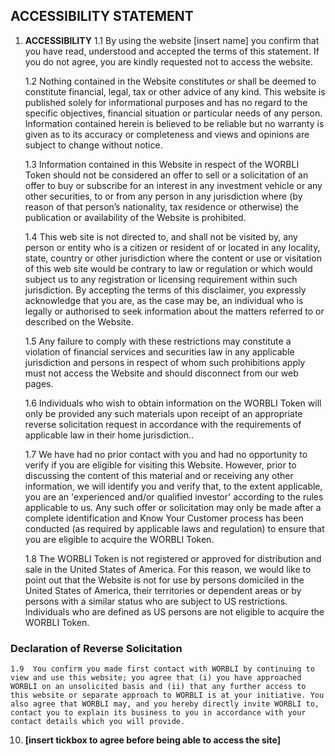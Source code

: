 
##  **ACCESSIBILITY STATEMENT**
1.  **ACCESSIBILITY**
    1.1  By using the website [insert name] you confirm that you have read, understood and accepted the terms of this statement. If you do not agree, you are kindly requested not to access the website.

    1.2 Nothing contained in the Website constitutes or shall be deemed to constitute financial, legal, tax or other advice of any kind.  This website is published solely for informational purposes and has no regard to the specific objectives, financial situation or particular needs of any person. Information contained herein is believed to be reliable but no warranty is given as to its accuracy or completeness and views and opinions are subject to change without notice.

    1.3 Information contained in this Website in respect of the WORBLI Token should not be considered an offer to sell or a solicitation of an offer to buy or subscribe for an interest in any investment vehicle or any other securities, to or from any person in any jurisdiction where (by reason of that person’s nationality, tax residence or otherwise) the publication or availability of the Website is prohibited.  
    
    1.4  This web site is not directed to, and shall not be visited by, any person or entity who is a citizen or resident of or located in any locality, state, country or other jurisdiction where the content or use or visitation of this web site would be contrary to law or regulation or which would subject us to any registration or licensing requirement within such jurisdiction. By accepting the terms of this disclaimer, you expressly acknowledge that you are, as the case may be, an individual who is legally or authorised to seek information about the matters referred to or described on the Website.

    1.5  Any failure to comply with these restrictions may constitute a violation of financial services and securities law in any applicable jurisdiction and persons in respect of whom such prohibitions apply must not access the Website and should disconnect from our web pages.
        
    1.6  Individuals who wish to obtain information on the WORBLI Token will only be provided any such materials upon receipt of an appropriate reverse solicitation request in accordance with the requirements of applicable law in their home jurisdiction..    
    
    1.7  We have had no prior contact with you and had no opportunity to verify if you are eligible for visiting this Website. However, prior to discussing the content of this material and or receiving any other information, we will identify you and verify that, to the extent applicable, you are an 'experienced and/or qualified investor' according to the rules applicable to us. Any such offer or solicitation may only be made after a complete identification and Know Your Customer process has been conducted (as required by applicable laws and regulation) to ensure that you are eligible to acquire the WORBLI Token. 
    
    1.8  The WORBLI Token is not registered or approved for distribution and sale in the United States of America. For this reason, we would like to point out that the Website is not for use by persons domiciled in the United States of America, their territories or dependent areas or by persons with a similar status who are subject to US restrictions. Individuals who are defined as US persons are not eligible to acquire the WORBLI Token.

### **Declaration of Reverse Solicitation**
    
    1.9  You confirm you made first contact with WORBLI by continuing to view and use this website; you agree that (i) you have approached WORBLI on an unsolicited basis and (ii) that any further access to this website or separate approach to WORBLI is at your initiative. You also agree that WORBLI may, and you hereby directly invite WORBLI to, contact you to explain its business to you in accordance with your contact details which you will provide.

10.  **[insert tickbox to agree before being able to access the site]**
